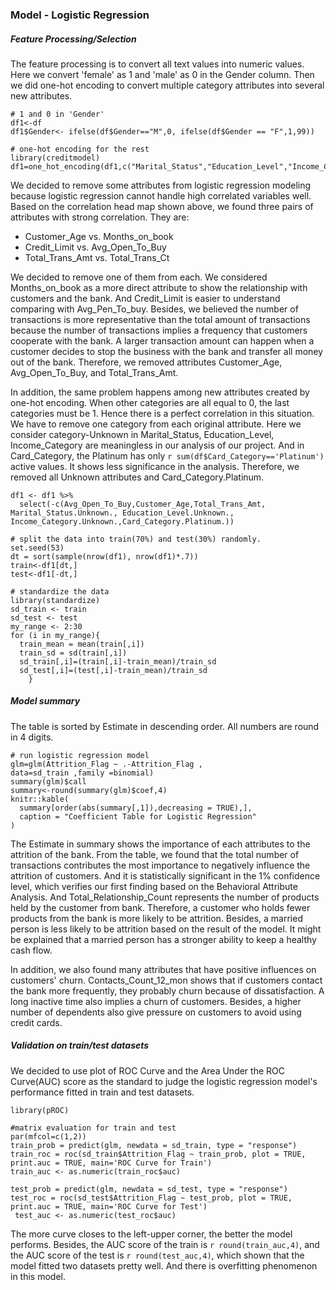 ### Model - Logistic Regression
##### Feature Processing/Selection
The feature processing is to convert all text values into numeric values. Here we convert 'female' as 1 and 'male' as 0 in the Gender column. Then we did one-hot encoding to convert multiple category attributes into several new attributes.
```{r Features Processing, warning=FALSE,message=FALSE,echo=FALSE}
# 1 and 0 in 'Gender'
df1<-df
df1$Gender<- ifelse(df$Gender=="M",0, ifelse(df$Gender == "F",1,99))

# one-hot encoding for the rest
library(creditmodel)
df1=one_hot_encoding(df1,c("Marital_Status","Education_Level","Income_Category","Card_Category"))
```

We decided to remove some attributes from logistic regression modeling because logistic regression cannot handle high correlated variables well. Based on the correlation head map shown above, we found three pairs of attributes with strong correlation. They are:

- Customer_Age vs. Months_on_book 
- Credit_Limit vs. Avg_Open_To_Buy
- Total_Trans_Amt vs. Total_Trans_Ct

We decided to remove one of them from each. We considered Months_on_book as a more direct attribute to show the relationship with customers and the bank. And Credit_Limit is easier to understand comparing with Avg_Pen_To_buy. Besides, we believed the number of transactions is more representative than the total amount of transactions because the number of transactions implies a frequency that customers cooperate with the bank. A larger transaction amount can happen when a customer decides to stop the business with the bank and transfer all money out of the bank. Therefore, we removed attributes Customer_Age, Avg_Open_To_Buy, and Total_Trans_Amt.

In addition, the same problem happens among new attributes created by one-hot encoding. When other categories are all equal to 0, the last categories must be 1. Hence there is a perfect correlation in this situation. We have to remove one category from each original attribute. Here we consider category-Unknown in Marital_Status, Education_Level, Income_Category are meaningless in our analysis of our project. And in Card_Category, the Platinum has only `r sum(df$Card_Category=='Platinum')` active values. It shows less significance in the analysis. Therefore, we removed all Unknown attributes and Card_Category.Platinum.
```{r Features Selection, echo=FALSE}
df1 <- df1 %>% 
  select(-c(Avg_Open_To_Buy,Customer_Age,Total_Trans_Amt, Marital_Status.Unknown., Education_Level.Unknown., Income_Category.Unknown.,Card_Category.Platinum.))
```

```{r Split/Standardize Data, echo=FALSE,message=FALSE}
# split the data into train(70%) and test(30%) randomly.
set.seed(53)
dt = sort(sample(nrow(df1), nrow(df1)*.7))
train<-df1[dt,]
test<-df1[-dt,]

# standardize the data
library(standardize)
sd_train <- train
sd_test <- test
my_range <- 2:30
for (i in my_range){
  train_mean = mean(train[,i])
  train_sd = sd(train[,i])
  sd_train[,i]=(train[,i]-train_mean)/train_sd
  sd_test[,i]=(test[,i]-train_mean)/train_sd
    }
```

##### Model summary
The table is sorted by Estimate in descending order. All numbers are round in 4 digits.
```{r, echo=FALSE}
# run logistic regression model
glm=glm(Attrition_Flag ~ .-Attrition_Flag ,
data=sd_train ,family =binomial)
summary(glm)$call
summary<-round(summary(glm)$coef,4)
knitr::kable(
  summary[order(abs(summary[,1]),decreasing = TRUE),], 
  caption = "Coefficient Table for Logistic Regression"
)
```

The Estimate in summary shows the importance of each attributes to the attrition of the bank. From the table, we found that the total number of transactions contributes the most importance to negatively influence the attrition of customers. And it is statistically significant in the 1% confidence level, which verifies our first finding based on the Behavioral Attribute Analysis. And Total_Relationship_Count represents the number of products held by the customer from bank. Therefore, a customer who holds fewer products from the bank is more likely to be attrition. Besides, a married person is less likely to be attrition based on the result of the model. It might be explained that a married person has a stronger ability to keep a healthy cash flow.

In addition, we also found many attributes that have positive influences on customers' churn. Contacts_Count_12_mon shows that if customers contact the bank more frequently, they probably churn because of dissatisfaction. A long inactive time also implies a churn of customers. Besides, a higher number of dependents also give pressure on customers to avoid using credit cards.

##### Validation on train/test datasets
We decided to use plot of ROC Curve and the Area Under the ROC Curve(AUC) score as the standard to judge the logistic regression model's performance fitted in train and test datasets. 

```{r, echo=FALSE,warning=FALSE,message=FALSE}
library(pROC)

#matrix evaluation for train and test
par(mfcol=c(1,2))
train_prob = predict(glm, newdata = sd_train, type = "response")
train_roc = roc(sd_train$Attrition_Flag ~ train_prob, plot = TRUE, print.auc = TRUE, main='ROC Curve for Train')
train_auc <- as.numeric(train_roc$auc)

test_prob = predict(glm, newdata = sd_test, type = "response")
test_roc = roc(sd_test$Attrition_Flag ~ test_prob, plot = TRUE, print.auc = TRUE, main='ROC Curve for Test')
 test_auc <- as.numeric(test_roc$auc)
```
The more curve closes to the left-upper corner, the better the model performs. Besides, the AUC score of the train is `r round(train_auc,4)`, and the AUC score of the test is `r round(test_auc,4)`, which shown that the model fitted two datasets pretty well. And there is overfitting phenomenon in this model.